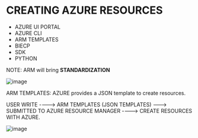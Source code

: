 #  CREATING AZURE RESOURCES 

- AZURE UI PORTAL
- AZURE CLI
- ARM TEMPLATES
- BIECP
- SDK
- PYTHON

NOTE: ARM will bring **STANDARDIZATION**

![image](https://github.com/pavankumar0077/Azure-zero-to-hero/assets/40380941/8e3e81e0-e45f-4159-955e-4c3cf4246df5)

ARM TEMPLATES: AZURE provides a JSON template to create resources.

USER WRITE ----> ARM TEMPLATES (JSON TEMPLATES) ---> SUBMITTED TO AZURE RESOURCE MANAGER ----> CREATE RESOURCES WITH AZURE.

![image](https://github.com/pavankumar0077/Azure-zero-to-hero/assets/40380941/f754a24a-fceb-4493-b24d-133ce2fadf12)

